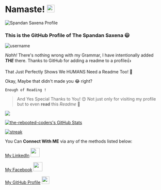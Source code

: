 # Namaste! <img src="https://media.giphy.com/media/hvRJCLFzcasrR4ia7z/giphy.gif" width="25px">

![Spandan Saxena Profile](https://i.ibb.co/mXjqF2t/banner-1.png)

### This is the GitHub Profile of **The** Spandan Saxena 😃

![username](https://media.giphy.com/media/LqsUJ3sF6hao0BDIHJ/giphy.gif)

*Nahh!* There's nothing wrong with my Grammar, I have intentionally added ***THE*** there. Thanks to GitHub for adding a readme to a profile👍

That Just Perfectly Shows We HUMANS Need a Readme Too! 🤔

Okay, Maybe that didn't made you 😂 right?

    Enough of Reading ! 
  
> And Yes Special Thanks to You! 😊 Not just only for visiting my profile
> but to even **read** this *Readme* 📔

![](https://komarev.com/ghpvc/?username=the-rebooted-coder)


[![the-rebooted-coders's GitHub Stats](https://github-readme-stats.vercel.app/api?username=the-rebooted-coder&count_private=true&theme=midnight-purple&show_icons=true)](https://github.com/the-rebooted-coder)

[![streak](https://github-readme-streak-stats.herokuapp.com/?user=the-rebooted-coder&theme=highcontrast&hide_border=true&currStreakLabel=8e00d5&fire=fffff1&ring=8e00d8)](https://spandansaxena.codes/)

You Can **Connect With ME** via any of the methods listed below:

[My LinkedIn](https://www.linkedin.com/in/spandn/) <img src="https://media.giphy.com/media/l0HlQXlQ3nHyLMvte/giphy.gif" width="30px">

[My Facebook](https://www.facebook.com/spandn.saxena/) <img src="https://media.giphy.com/media/ijEiXYEo9DBxm/giphy.gif" width="30px">

[My GitHub Profile](https://github.com/the-rebooted-coder) <img src="https://media.giphy.com/media/du3J3cXyzhj75IOgvA/giphy.gif" width="25px">
